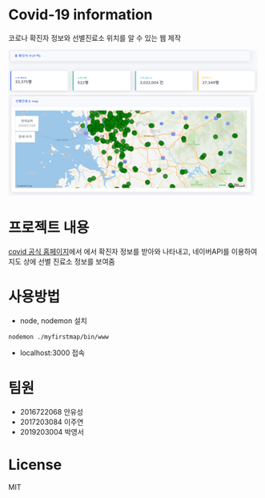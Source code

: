 # Covid-19 information

코로나 확진자 정보와 선별진료소 위치를 알 수 있는 웹 제작

![png_1](./image/web.png)
![png_2](./image/map.png)


# 프로젝트 내용

[covid 공식 홈페이지](http://ncov.mohw.go.kr/)에서 에서 확진자 정보를 받아와 나타내고, 네이버API를 이용하여 지도 상에 선별 진료소 정보를 보여줌

# 사용방법

* node, nodemon 설치
```
nodemon ./myfirstmap/bin/www
```
* localhost:3000 접속

# 팀원

* 2016722068 안유성
* 2017203084 이주연
* 2019203004 박영서

# License

MIT
